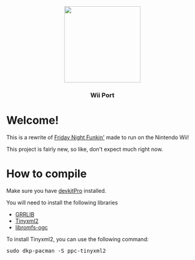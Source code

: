 <div align='center'><img src="https://upload.wikimedia.org/wikipedia/commons/thumb/d/d2/Friday_Night_Funkin%27_logo.svg/2560px-Friday_Night_Funkin%27_logo.svg.png" width="200">
<h3>Wii Port</h3>
</div>

<h1> Welcome! </h1>
<p>This is a rewrite of <a href="https://github.com/FunkinCrew/Funkin">Friday Night Funkin'</a> made to run on the Nintendo Wii!</p>
<p>This project is fairly new, so like, don't expect much right now.</p>

<h1>How to compile</h1>
<p>Make sure you have <a href="https://www.devkitpro.org/">devkitPro</a> installed.</p>

<p>You will need to install the following libraries</p>
<ul>
    <li><a href="https://github.com/GRRLIB/GRRLIB">GRRLIB</a></li>
    <li><a href="https://github.com/leethomason/tinyxml2">Tinyxml2</a></li>
    <li><a href="https://github.com/NateXS/libromfs-ogc">libromfs-ogc</a></li>
</ul>

<p> To install Tinyxml2, you can use the following command:</p>
<pre>
sudo dkp-pacman -S ppc-tinyxml2     
</pre>